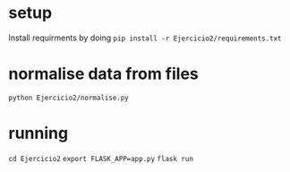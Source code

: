 # setup
Install requirments by doing `pip install -r Ejercicio2/requirements.txt`

# normalise data from files
`python Ejercicio2/normalise.py`

# running
`cd Ejercicio2`
`export FLASK_APP=app.py`
`flask run`